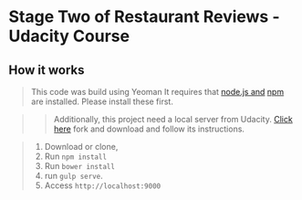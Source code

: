 # Stage Two of Restaurant Reviews - Udacity Course

## How it works
>This code was build using Yeoman 
>It requires that [node.js and](https://nodejs.org/en/) [npm](https://www.npmjs.com/) are installed. Please install these first.

>>Additionally, this project need a local server from Udacity. [Click here](https://github.com/udacity/mws-restaurant-stage-2)  fork and download and follow its instructions.

> 1. Download or clone, 
> 2. Run `npm install`
> 3. Run `bower install`
> 4. run `gulp serve`.
> 5. Access `http://localhost:9000`

